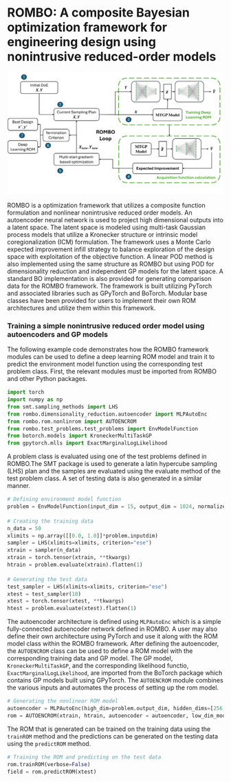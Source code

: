 # ROMBO: A composite Bayesian optimization framework for engineering design using nonintrusive reduced-order models

<p align="center">
<img src="images/rombo-1.png"/>
</p>

ROMBO is a optimization framework that utilizes a composite function formulation and nonlinear nonintrusive reduced order models. An autoencoder neural network is used to 
project high dimensional outputs into a latent space. The latent space is modeled using multi-task Gaussian process models that utilize a Kronecker structure or intrinsic model coregionalization (ICM) formulation. The framework uses a Monte Carlo expected improvement infill strategy to balance exploration of the design space with exploitation of the objective function. A linear POD method is also implemented using the same structure as ROMBO but using POD for dimensionality reduction and independent GP models for the latent space. A standard BO implementation is also provided for generating comparison data for the ROMBO framework. The framework is built utilizing PyTorch and associated libraries such as GPyTorch and BoTorch. Modular base classes have been provided for users to implement their own ROM architectures and utilize them within this framework.

### Training a simple nonintrusive reduced order model using autoencoders and GP models

The following example code demonstrates how the ROMBO framework modules can be used to define a deep learning ROM model and train it to predict the environment model function using
the corresponding test problem class. First, the relevant modules must be imported from ROMBO and other Python packages. 

```python
import torch 
import numpy as np
from smt.sampling_methods import LHS
from rombo.dimensionality_reduction.autoencoder import MLPAutoEnc
from rombo.rom.nonlinrom import AUTOENCROM
from rombo.test_problems.test_problems import EnvModelFunction
from botorch.models import KroneckerMultiTaskGP
from gpytorch.mlls import ExactMarginalLogLikelihood
```

A problem class is evaluated using one of the test problems defined in ROMBO.The SMT package is used to generate a latin hypercube sampling (LHS) plan 
and the samples are evaluated using the evaluate method of the test problem class. A set of testing data is also generated in a similar manner. 

```python
# Defining environment model function 
problem = EnvModelFunction(input_dim = 15, output_dim = 1024, normalized = True)

# Creating the training data
n_data = 50
xlimits = np.array([[0.0, 1.0]]*problem.inputdim)
sampler = LHS(xlimits=xlimits, criterion="ese")
xtrain = sampler(n_data)
xtrain = torch.tensor(xtrain, **tkwargs)
htrain = problem.evaluate(xtrain).flatten(1)

# Generating the test data
test_sampler = LHS(xlimits=xlimits, criterion="ese")
xtest = test_sampler(10)
xtest = torch.tensor(xtest, **tkwargs)
htest = problem.evaluate(xtest).flatten(1)
```

The autoencoder architecture is defined using `MLPAutoEnc` which is a simple fully-connected autoencoder network defined in ROMBO. A user may also define their own architecture using PyTorch and use it along with the ROM model class within the ROMBO framework. After defining the autoencoder, the `AUTOENCROM` class can be used to define a ROM model with the corresponding training data and GP model. The GP model, `KroneckerMultiTaskGP`, and the corresponding likelihood functio, `ExactMarginalLogLikelihood`, are imported from the BoTorch package which contains GP models built using GPyTorch. The `AUTOENCROM` module combines the various inputs and automates the process of setting up the rom model.  

```python
# Generating the nonlinear ROM model
autoencoder = MLPAutoEnc(high_dim=problem.output_dim, hidden_dims=[256,64], zd = 10, activation = torch.nn.SiLU())
rom = AUTOENCROM(xtrain, htrain, autoencoder = autoencoder, low_dim_model = KroneckerMultiTaskGP, low_dim_likelihood = ExactMarginalLogLikelihood)
```

The ROM that is generated can be trained on the training data using the `trainROM` method and the predictions can be generated on the testing data using the `predictROM` method. 

```python
# Training the ROM and predicting on the test data
rom.trainROM(verbose=False)
field = rom.predictROM(xtest)
```

